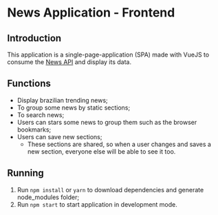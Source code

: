 # News Application - Frontend

## Introduction

This application is a single-page-application (SPA) made with VueJS to consume the [News API](https://newsapi.org/) and display its data.

## Functions

- Display brazilian trending news;
- To group some news by static sections;
- To search news;
- Users can stars some news to group them such as the browser bookmarks;
- Users can save new sections;
  - These sections are shared, so when a user changes and saves a new section, everyone else will be able to see it too.

## Running

1. Run `npm install` or `yarn` to download dependencies and generate node_modules folder;
2. Run `npm start` to start application in development mode.
